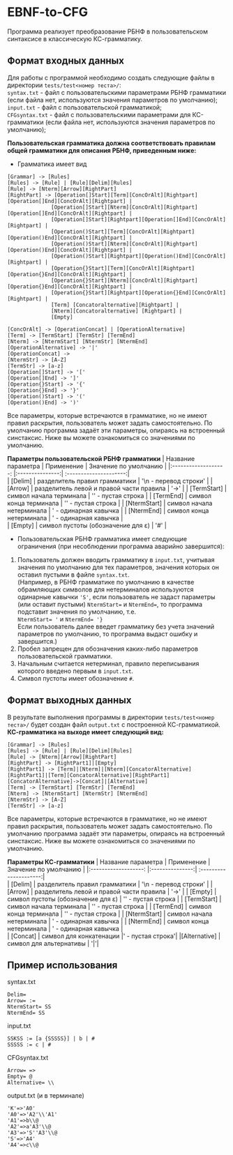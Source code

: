 # EBNF-to-CFG
Программа реализует преобразование РБНФ в пользовательском синтаксисе в классическую КС-грамматику.
## Формат входных данных  
Для работы с программой необходимо создать следующие файлы в директории ```tests/test<номер теста>/```:  
```syntax.txt``` - файл с пользовательскими параметрами РБНФ грамматики (если файла нет, используются значения параметров по умолчанию);  
```input.txt``` - файл с пользовательской грамматикой;  
```CFGsyntax.txt``` - файл с пользовательскими параметрами для КС-грамматики (если файла нет, используются значения параметров по умолчанию);  

**Пользовательская грамматика должна соответствовать правилам общей грамматики для описания РБНФ, приведенным ниже:**
- Грамматика имеет вид
 ```
[Grammar] -> [Rules]
[Rules] -> [Rule] | [Rule][Delim][Rules]
[Rule] -> [Nterm][Arrow][RightPart]  
[RightPart] -> [Operation[]Start][Term][ConcOrAlt][Rightpart][Operation[]End][ConcOrAlt][Rightpart] | 
               [Operation[]Start][Nterm][ConcOrAlt][Rightpart][Operation[]End][ConcOrAlt][Rightpart] |
               [Operation[]Start][Rightpart][Operation[]End][ConcOrAlt][Rightpart] |
               [Operation()Start][Term][ConcOrAlt][Rightpart][Operation()End][ConcOrAlt][Rightpart] |
               [Operation()Start][Nterm][ConcOrAlt][Rightpart][Operation()End][ConcOrAlt][Rightpart] |
               [Operation()Start][Rightpart][Operation()End][ConcOrAlt][Rightpart] |
               [Operation{}Start][Term][ConcOrAlt][Rightpart][Operation{}End][ConcOrAlt][Rightpart] |
               [Operation{}Start][Nterm][ConcOrAlt][Rightpart][Operation{}End][ConcOrAlt][Rightpart] |
               [Operation{}Start][Rightpart][Operation{}End][ConcOrAlt][Rightpart] |
               [Term] [Concatoralternative][Rightpart] |
               [Nterm][Concatoralternative] [Rightpart] | 
               [Empty] 

[ConcOrAlt] -> [OperationConcat] | [OperationAlternative]
[Term] -> [TermStart] [TermStr] [TermEnd]  
[Nterm] -> [NtermStart] [NtermStr] [NtermEnd] 
[OperationAlternative] -> '|'  
[OperationConcat] ->  
[NtermStr] -> [A-Z]
[TermStr] -> [a-z]
[Operation[]Start] -> '['  
[Operation[]End] -> ']'  
[Operation{}Start] -> '{'  
[Operation{}End] -> '}'  
[Operation()Start] -> '('  
[Operation()End] -> ')'  
 ```  
Все параметры, которые встречаются в грамматике, но не имеют правил раскрытия, пользователь может задать самостоятельно.
По умолчанию программа задаёт эти параметры, опираясь на встроенный синстаксис. Ниже вы можете ознакомиться со значениями по умолчанию.  

**Параметры пользовательской РБНФ грамматики**
| Название параметра  | Применение      | Значение по умолчанию |
|:-------------------: |:---------------:| :---------------------:|  
| [Delim]  | разделитель правил грамматики  | '\n - перевод строки' |
| [Arrow]  | разделитель левой и правой части правила  | '->' |
| [TermStart] | символ начала терминала  | '' - пустая строка |
| [TermEnd]  | символ конца терминала  | '' - пустая строка |
| [NtermStart]  | символ начала нетерминала  | ' - одинарная кавычка |
| [NtermEnd]  | символ конца нетерминала  | ' - одинарная кавычка |  
| [Empty]  | символ пустоты (обозначение для ε)  | '#' |

- Пользовательская РБНФ грамматика имеет следующие ограничения (при несоблюдении программа аварийно завершится):
1. Пользователь должен вводить грамматику в ```input.txt```, учитывая значения по умолчанию для тех параметров, значения которых он оставил пустыми в файле ```syntax.txt```.  
(Например, в РБНФ грамматике по умолчанию в качестве обрамляющих символов для нетерминалов используются одинарные кавычки ```'S'```, если пользователь не задаст параметры (или оставит пустыми) ```NtermStart=``` и ```NtermEnd=```, то программа подставит значения по умолчанию, т.е.  
```NtermStart= '``` и ```NtermEnd= '}```  
Если пользователь далее введет грамматику без учета значений параметров по умолчанию, то программа выдаст ошибку и завершится.)
2. Пробел запрещен для обозначения каких-либо параметров пользовательской грамматики.
3. Начальным считается нетерминал, правило переписывания которого введено первым в ```input.txt```.  
4. Символ пустоты имеет обозначение ```#```.   
    
## Формат выходных данных 
В результате выполнения программы в директории ```tests/test<номер теста>/``` будет создан файл ```output.txt``` с построенной КС-грамматикой.  
**КС-грамматика на выходе имеет следующий вид:**  
 ```
[Grammar] -> [Rules]
[Rules] -> [Rule] | [Rule][Delim][Rules]
[Rule] -> [Nterm][Arrow][RightPart]  
[RightPart] -> [RightPart1]|[Empty]
[RightPart1] -> [Term]|[Nterm]|[Nterm][ConcatorAlternative][RightPart1]|[Term][ConcatorAlternative][RightPart1]
[ConcatorAlternative]->[Concat]|[Alternative]
[Term] -> [TermStart] [TermStr] [TermEnd]  
[Nterm] -> [NtermStart] [NtermStr] [NtermEnd] 
[NtermStr] -> [A-Z]
[TermStr] -> [a-z]
 ```  
Все параметры, которые встречаются в грамматике, но не имеют правил раскрытия, пользователь может задать самостоятельно.
По умолчанию программа задаёт эти параметры, опираясь на встроенный синстаксис. Ниже вы можете ознакомиться со значениями по умолчанию. 

**Параметры КС-грамматики**
| Название параметра  | Применение      | Значение по умолчанию |
|:-------------------: |:---------------:| :---------------------:|  
| [Delim]  | разделитель правил грамматики  | '\n - перевод строки' |
| [Arrow]  | разделитель левой и правой части правила  | '->' |
| [Empty]  | символ пустоты (обозначение для ε)  | '' - пустая строка |
| [TermStart] | символ начала терминала  | '' - пустая строка |
| [TermEnd]  | символ конца терминала  | '' - пустая строка |
| [NtermStart]  | символ начала нетерминала  | ' - одинарная кавычка |
| [NtermEnd]  | символ конца нетерминала  | ' - одинарная кавычка |  
| [Concat] | символ для конкатенации |' - пустая строка'|
|[Alternative] | символ для альтернативы | '\|'|

## Пример использования
syntax.txt  
```
Delim= 
Arrow= :=
NtermStart= SS
NtermEnd= SS
```

input.txt  
```
SSKSS := [a {SSSSS}] | b | # 
SSSSS := c | #
```

CFGsyntax.txt   
```
Arrow= =>
Empty= @
Alternative= \\
```

output.txt (и в терминале)   
```
'K'=>'A0'
'A0'=>'A2'\\'A1'
'A1'=>b\\@
'A2'=>a'A3'\\@
'A3'=>'S''A3'\\@
'S'=>'A4'
'A4'=>c\\@
```
